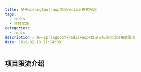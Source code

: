 ```yaml
---
title: 基于springBoot-aop实现redis分布式限流
tags:
  - redis
  - 项目实践
categories: 
  - redis
description : 基于springBoot+redis+aop+自定义标签实现分布式限流
date: 2019-02-18 17:14:00
---
```


## 项目限流介绍